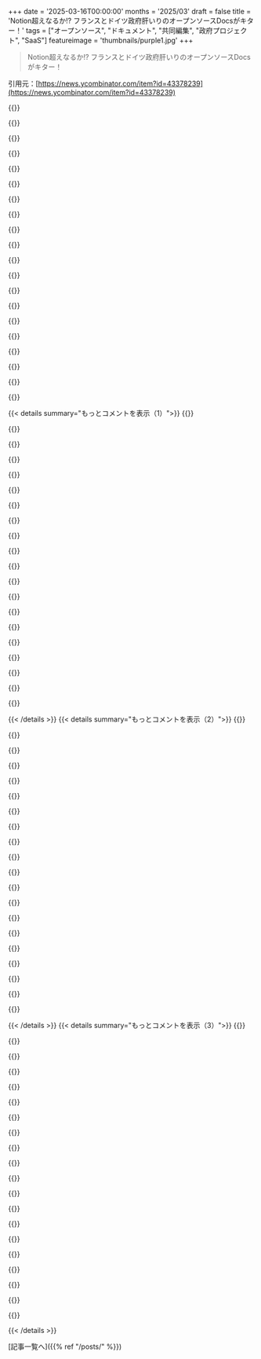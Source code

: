 +++
date = '2025-03-16T00:00:00'
months = '2025/03'
draft = false
title = 'Notion超えなるか!? フランスとドイツ政府肝いりのオープンソースDocsがキター！'
tags = ["オープンソース", "ドキュメント", "共同編集", "政府プロジェクト", "SaaS"]
featureimage = 'thumbnails/purple1.jpg'
+++

> Notion超えなるか!? フランスとドイツ政府肝いりのオープンソースDocsがキター！

引用元：[https://news.ycombinator.com/item?id=43378239](https://news.ycombinator.com/item?id=43378239)

{{<matomeQuote body="フランスとドイツ政府によるマジですごいプロジェクトだってさ。国が出資してデジタルプラットフォームのオープンソース化を進めるのは、Big Techの囲い込みから抜け出す絶好のチャンスじゃん？将来的にメンテされなくなるリスクはあるけど、コミュニティが引き継げる可能性もあるし。とりあえず今は、マジいいプラットフォームだし、コミュニティへの貢献にもなってるよね。" userName="nchagnet" createdAt="2025-03-16T13:07:20" color="#ff5c5c">}}

{{<matomeQuote body="たとえ既存のサービスと完全に同じじゃなくても、こういうのってマジで良いと思うんだよね。オープンソースが資金不足だって文句言う人も多いし、MS OfficeとかAdobe製品とかAtlassian製品とか、Oracleとか、搾取的な取引を強いられることも多いじゃん？だから、政府がオープンな代替手段の開発に資金を出すのは良いことだと思うんだよね。LibreOfficeとかOpenProjectとかKanboardとか、Jiraの代わりになるものを作れば、コミュニティの貢献も期待できるし。政府がコスト効率を求めるなら、ソフトウェアを投資機会として捉えて、今お金をかければ後で節約できるって考え方マジ大事。" userName="KronisLV" createdAt="2025-03-16T14:34:57" color="#ff5c5c">}}

{{<matomeQuote body="Notionは使いやすいソフトウェアの例じゃないし、めちゃくちゃ簡単に再現できるアプリの一つだよ。スタートアップの間で流行ってるのが謎だけど、革新的な製品だからじゃないよね。" userName="slowtrek" createdAt="2025-03-16T15:54:41" color="">}}

{{<matomeQuote body="ちょっと反対意見言わせて。Notionが作ったものはマジですごいよ。<br>Microsoft Officeを置き換えるのが仕事だって言われたら、それは違うって言うね。それはLibre Officeの仕事だよ。彼らの活動にはマジで頭が下がるし、尊敬してる。Microsoft Officeを置き換えるんじゃなくて、仕事のやり方が変わったんだよね。<br>コンテンツはリアルタイムで共同制作されるようになったじゃん？ Microsoft Officeの代わりにNotionみたいなツールが出てきたんだよ。オープンソースコミュニティとして、Notionみたいに変化に対応した製品を作るべきだと思う。戦略的なデジタル自主性も必要だし。自分たちの知識がアメリカのサーバーにあるなんてありえない。革命を起こすのは得意でしょ？<br><br>GitHubで応援してね！<br>https://github.com/suitenumerique/docs" userName="virdev" createdAt="2025-03-16T18:04:32" color="#ff5733">}}

{{<matomeQuote body="Notionってカンバンボードみたいなもんでしょ？親の発言は、そういうボードはNotionが発明したわけじゃないし、Webアプリで付箋を動かすだけなら革新的とは言えないってことだと思うよ。それでも良いんだけどね。常に革新が必要なわけじゃないし。Notionは、ただの付箋アプリなのに人気があるってことだよね。" userName="palata" createdAt="2025-03-16T22:31:05" color="">}}

{{<matomeQuote body="Notionは良いよね、最高って人もいるかもだけど、普及を妨げる小さな問題があるんだよね。オフラインファーストじゃないのが残念。データがクラウドにしかないのは嫌だし、手動でエクスポートする必要があるのも面倒。コラボレーションは良いけど、オフラインファーストとは関係ないし。Docsはマジで期待できる。おめでとう！Anytypeってフランスのプロジェクトも良さげ。" userName="j45" createdAt="2025-03-16T22:55:11" color="">}}

{{<matomeQuote body="＞めちゃくちゃ簡単に再現できるアプリの一つだって？<br>そんなことないよ。証拠は簡単で、全部の条件を満たすものがほとんどないじゃん。 markdownファイルのディレクトリは全然違うし。JoplinとかObsidianは近いけど、Notionみたいじゃない。でも、Notionにない機能もあるけどね。Notionの機能で何が必要かは、チームのニーズによって違うし。重要じゃないと思う機能が、多くの人がNotionを使う理由だったりするんだよね。一番近いのはappflowyかな。Notionにない機能もあるけど、まだ開発中だし。3年以上開発してるのに、まだNotion並みって感じだよ。 もしNotionが簡単に再現できるなら、3年もかからないはず。再現性には使いやすさも含まれるし。Notionならチームに導入しやすいけど、他のサービスは難しいよね。" userName="berkes" createdAt="2025-03-17T10:27:01" color="#38d3d3">}}

{{<matomeQuote body="Y Combinatorがスタートアップに無料で配ったから流行ったんだよ。" userName="huslage" createdAt="2025-03-16T16:00:45" color="">}}

{{<matomeQuote body="めちゃくちゃ簡単に再現できるアプリだって言うけど…<br><br>ブラウザでも使える代替案があれば教えてほしいな。Notionの代わりになるものが見つからないんだよね。AIの学習に使われるのは嫌だけど、手放せない。君のコメントはマジで上から目線だよ。ターゲットユーザーじゃないでしょ。" userName="staplers" createdAt="2025-03-16T16:29:10" color="">}}

{{<matomeQuote body="AppFlowyって結構有名だよ。<br>https://github.com/AppFlowy-IO/AppFlowy" userName="jahewson" createdAt="2025-03-16T17:18:45" color="">}}

{{<matomeQuote body="Google DocsはNotionとは全然違うって。全然レベルが違うよ。<br>Notionは情報をリポジトリとして扱って、インデックス化して検索できるようにして、自動でソートする方法もあって、いろんな種類のドキュメントをシームレスに作成して組み合わせたりできるけど、Docsにはそれがないんだよね。Docsは最後に確認したとき、Markdownのネイティブサポートすらなかったし。" userName="no_wizard" createdAt="2025-03-16T17:02:16" color="#ff5c5c">}}

{{<matomeQuote body="ドキュメントへのコメント、データベース機能、ウェブサイトの公開、プロパティのスクリプトをサポートするオープンソース（または低価格）の代替案を教えて！すごく気になる！" userName="kellpossible2" createdAt="2025-03-16T19:10:02" color="#45d325">}}

{{<matomeQuote body="Notionのデータモデルはマジすごいよ。何でも埋め込めるし、ナレッジベース全体で機能させることができるんだ。<br>データベースはスプレッドシートみたいに使えるし、ページを中に埋め込むこともできる。実は、すべての行が潜在的なページになるんだよ。Obsidianを技術的なナレッジベースとして使うけど、親戚向けのヘルプページはNotionで管理してる。スクリプトとか数式で自動化できるのがマジ便利。<br>ただNotionからの”脱出”がまだ難しいかな。データモデルが複雑で、エクスポートしたデータの扱いが面倒なんだよね。EvernoteはXMLファイルでエクスポートして、XSLTで変換できたのが良かった。<br>Evernoteは数式とか自動化を使うと弱いんだよね。" userName="bayindirh" createdAt="2025-03-17T09:45:02" color="#ff5733">}}

{{<matomeQuote body="ドイツはOpen/LibreOfficeについて面白い歴史があるんだよね。何度もWindowsに戻っちゃったけど、また新しい試みが続いてる。<br>https://www.theregister.com/2024/04/04/germanys_northernmost..." userName="afavour" createdAt="2025-03-16T14:45:09" color="">}}

{{<matomeQuote body="＞…政府の人がみんな無能じゃなければ良いアイデアだよね。例えば、強力な技術部門を持つ政府があれば、開発を支援できる資金を提供できるのに…<br>アメリカには18FとUSDSっていう、すごく有能な技術部門が2つあったんだ。<br>でも、潰されたり、取り込まれたりしちゃったんだよね。" userName="daveguy" createdAt="2025-03-16T17:35:47" color="#ff33a1">}}

{{<matomeQuote body="HNでは賛否両論あると思うけど、政府が直接ソフトウェア、ましてやオープンソースの開発に関わるのはあまり乗り気じゃないんだよね。いくつかの例外（国の機関向けの内部ソフトウェアなど）はあるかもしれないけど、専門外だと思うんだ。RedhatとかSuSEとかCannonicalみたいなベンダーにお金を払ってやってもらった方がいいと思う。政府は、例えばXユーロでY人の優秀な開発者にLibreOfficeの開発をしてもらうみたいなサポート契約を書けばいいんだよ。" userName="throwaway2037" createdAt="2025-03-17T08:52:15" color="">}}

{{<matomeQuote body="＞もちろん、将来的にメンテナンスされなくなるリスクもあるよね<br>Notionだって買収されたり、廃止されたり、メンテナンスが悪くなる可能性だってあるんだから。どっちにもリスクはあるよ。" userName="wslh" createdAt="2025-03-16T14:43:36" color="">}}

{{<matomeQuote body="Notionが買収されたり、廃止されたり、メンテされなくなる可能性だってあるんだぜ。マジありえる。<br>最近思うんだけど、VCからの巨額投資を受けてる営利スタートアップって、99%くらいの確率で最終的に終わる道に進む気がするんだよね。買収されるか、上場するかで。過去のインターネット系スタートアップ見てると特にそう思う。" userName="diggan" createdAt="2025-03-16T14:52:50" color="#45d325">}}

{{<matomeQuote body="あんま深く考えてなかったんだけど、政府が民間企業と競合するってなんか変じゃない？めちゃくちゃ非効率な気がするんだけど。<br>政府がWhatsAppみたいなメッセージアプリ作って、ユーザーがそっちに流れちゃって、しかも暗号化が強かったら…国の経済にとってプラスになるのかな？なんか違う気がする。" userName="johndhi" createdAt="2025-03-16T13:22:43" color="">}}

{{<matomeQuote body="いや、そんなことないよ。<br>まず、国民から集めたお金で必要なツールを作る。次に、作ったツールを一般公開したり、必要な人に提供する。<br>自分のデータは自分のデータセンターに保管して、従業員や国民のニーズに合ったツールを使う。メンテナンスは外部のユーザーと共有する。<br>国、従業員、世界中の人々にとってWin-Win-Winの関係だよ。WWWも同じように開発されたし、ヨーロッパのオープンデータリポジトリZenodo(https://zenodo.org)も同じように作られてる。政府がクールなことをするのを恐れるべきじゃない。アメリカとか世界中のスーパーコンピューターセンターのほとんどは政府の資金で運営されていて、科学者は無料で使えるんだぜ。しかも、このプロジェクトはMITライセンスだから、民間企業が自由に使ったり、販売したり、貢献したりできるんだよ。README.mdにもそう書いてある。" userName="bayindirh" createdAt="2025-03-16T13:36:38" color="#ff33a1">}}

{{< details summary="もっとコメントを表示（1）">}}
{{<matomeQuote body="もしフランス政府がNotionの完璧な代替品を作って、Notionが倒産したとしても、Linuxみたいなものが存在するのと同じように、社会にとってはプラスになるんだよ。<br>経済的なことばかり考えるべきじゃない。たまにはみんなで協力して良いものを手に入れればいいじゃん！経済とか無視して良いことすればいいんだよ。<br>Notionで働いてた人たちは、農業の研修でも受ければいいんだよ。<br>なんで全部そうしないの？政治とか経済の哲学の本でも読めばわかるよ。" userName="rtpg" createdAt="2025-03-16T13:39:19" color="#38d3d3">}}

{{<matomeQuote body="短期的には、無料のオープンソースの政府製の代替品は社会にとってプラスになるかもしれないけど、長期的にはそうじゃないと思う。こういう政府のプロジェクトは、最先端技術を押し進めることはないと思う。このプロジェクトだって、FOSSのNotion代替品って宣伝してるじゃん。政府主導のクローンは、イノベーションを促進するのかな？それとも阻害するのかな？後者だと思う。<br>毎週ニュースで、EUは起業家精神に苦労しているとか、テック業界が停滞しているとか、EUはアメリカのソフトウェアとか、中国のあらゆるものに負けているとか言ってるじゃん。ヨーロッパは業界をリードするアプリを作るべきなんだよ。世界中で使われる製品を作るソフトウェアスタートアップを生み出すべきなんだよ。EUが人気のアメリカ製品のクローンに補助金を出すのは、敗北を認めてるみたいに感じる。<br>俺もこの分野で製品作ってるからバイアスかかってるのはわかるけど、もしNotionの開発者が農業やらなきゃいけなくなったら、それは世界にとって損失だよ。" userName="jdvh" createdAt="2025-03-16T14:19:32" color="">}}

{{<matomeQuote body="もちろん違うよ。進歩が常に良いとは思わない。でも、補助金は、最先端技術を押し進めるような野心的なプロジェクトに使うべきなんだよ。商業的に資金調達できないようなプロジェクトにね。CERNとか。" userName="jdvh" createdAt="2025-03-16T14:42:44" color="">}}

{{<matomeQuote body="これを作ることで、ソフトウェアライセンス料の補助金を減らせるんだよ。" userName="panarky" createdAt="2025-03-16T15:08:38" color="">}}

{{<matomeQuote body="＞government projects like these are not likely to really push the state-of-the-art forward.”<br>最先端である必要ある？安定してて「そこそこ」良ければいいんだよ。ロケット科学でも量子力学でもない。ただのドキュメントに特化したCRUDアプリじゃん。" userName="Xelbair" createdAt="2025-03-16T14:32:18" color="#ff5c5c">}}

{{<matomeQuote body="＞Government projects like these are not likely to really push the state-of-the-art forward.<br>政府のプロジェクトに簡単に追い抜かれるなら、それは最先端じゃないってことだよ。<br>＞EU subsidized clones of popular American products feels like admitting defeat.<br>政府は長期的な視点で考える必要がある。Notionみたいなものに頼ることの危険性のひとつは、ベンダーロックインだよ。Notionからデータを簡単に移行できないんだよ。リッチコンテンツとか、編集履歴とか、コメントとか全部含めてね。<br>EUは共通の相互運用性標準を義務付けようとするかもしれないけど、何年もかかるし、最終的には常に最先端に遅れをとってしまう。" userName="cyberax" createdAt="2025-03-16T23:38:54" color="#ff33a1">}}

{{<matomeQuote body="今の政府のプロジェクトのことだよね。政府が不死身の巨大企業みたいになれたら、競争相手を赤字覚悟で潰せるかもね。おまけに、政府ならどのプログラムも赤字でOKだし。ただ、今は資金が限られてるから、政府が民間企業と競争すると大抵うまくいかないんだよね。でも、政府が直接ビジネスに参入できるようになれば、税金からもっとお金を引っ張ってこれるはず。こういう動きに対する反論としては、なし崩し的にそうなっていくリスクがあるってことかな。もちろん、スリッパリー・スロープの議論がいつも正しいとは限らないけど、リスクを指摘してるのは確か。リスク許容度によるけど、どれくらい危険か分からない時は避けた方が無難だよね。" userName="pfannkuchen" createdAt="2025-03-17T06:12:05" color="">}}

{{<matomeQuote body="ヨーロッパは業界をリードするアプリを作るべきだよね。世界中で使われるソフトウェアのスタートアップをどんどん生み出すべき。<br>商用サービスとかプロプライエタリなアプリには、正直、もう期待してないんだ。どうせ遅かれ早かれダメになるし。だから、約束じゃなくて、設計からして違うもの（FOSS）が必要なんだよ。<br>＞EUが人気のアメリカ製品のクローンを作るのは、負けを認めてるみたいに感じる。<br>それこそ、俺たちの共通のデジタルインフラへの資金調達の、新鮮で必要な考え方だと思うけどね。" userName="mikae1" createdAt="2025-03-16T14:31:16" color="#ff5733">}}

{{<matomeQuote body="マジでFOSSのアプリってあんま思いつかないな。データベースとか、コンパイラとか、ウェブサーバー、OS…でもアプリは？（gnuの使いにくいコマンドラインツール以外で）。" userName="bluedino" createdAt="2025-03-16T15:28:35" color="">}}

{{<matomeQuote body="5つの民間企業が同じ製品を作って、マーケティングで競争するよりマシじゃね？政府が企業から製品を買って、自分たちのニーズに合わせてカスタマイズするためにお金を使って、結局完成品の所有権も持てないってどうなの？" userName="fastasucan" createdAt="2025-03-16T17:12:23" color="#ff5733">}}

{{<matomeQuote body="政府のお金ってどこから来てるんだっけ？経済活動への税金だよね。政府自身が経済活動をすればするほど、税収を上げる機会は減るんだよ。これを突き詰めると、政府が農場を持って食べ物を作ったり、鉄を作ったり、車を作ったり…ってことになるけど、そうなると経済全体の税収が減っちゃうよね。" userName="jahewson" createdAt="2025-03-16T17:26:00" color="#785bff">}}

{{<matomeQuote body="だよねー。経済的には非効率だけど、大企業と競争できるモデルを作るには、それしかないみたいなんだよね。このリポジトリも数年以内に死ぬと思うし、マジで税金の無駄遣いだと思うわ。" userName="sMarsIntruder" createdAt="2025-03-16T14:41:59" color="">}}

{{<matomeQuote body="ヘルスケア業界が、理由もなく値上げする海外のソフトウェアのライセンスで揺さぶられてる状況で、自前のワードプロセッサを作るって、医者を育てるのと大して変わらない気がしてきた。" userName="rvense" createdAt="2025-03-16T21:35:53" color="#ff33a1">}}

{{<matomeQuote body="イノベーションを起こして、起業家精神を支援する経済を作って、自国でより良いツールを作るインセンティブを与えるべきなんだよ。残念ながら、VCはほぼアメリカにしかないし。ヨーロッパのVCなんて冗談みたいなもんだ。" userName="ryanSrich" createdAt="2025-03-16T21:45:30" color="">}}

{{<matomeQuote body="＞世界がぶつかり合って、共食いしてるみたいで、意味が分からないんだよね。もし政府がWhatsAppに対抗できるメッセージングアプリを立ち上げて、WhatsAppからユーザーを奪って、より良い暗号化技術を持ってたら…それって国の経済にとって本当に良いことなの？なんかおかしい気がする。<br>経済が一番うまくいくのは、政府が秩序を維持し、国を守り、公共医療や公共教育に専念するときだよ。企業は商品やサービスを作る。政府が企業を出し抜こうとするのは、経済にとって何の得にもならない。お金も仕事も減るだけだ。" userName="DeathArrow" createdAt="2025-03-16T14:15:05" color="#785bff">}}

{{<matomeQuote body="みんな、こんにちは！ Docsチームと一緒に仕事してるPMだよ。優しい言葉をありがとう！こんなクールなプロジェクトに関われて、マジで嬉しい！ HNにこんなに早く載るとは思わなかった。ドキュメントとか再利用性とか、まだまだやる事いっぱいだけど、来週はそこを重点的に頑張るつもり。またここで報告するね！本当にありがとう！" userName="virdev" createdAt="2025-03-16T19:48:29" color="#ff5733">}}

{{<matomeQuote body="Docsの質問じゃないんだけど、最近Gristってのを見つけてさ。Gristってla Suite Numeriqueのプロジェクトとしてリストされてるんだよね。でもGrist Labsはアメリカ（NYC）に拠点があって、EUとの連携については何も書いてない。これってどういう繋がりなの？Docsのガバナンスや資金調達モデルとはどう違うの？LibreOfficeを再構築するんじゃなくて、次世代ツールを構築しようとしてるのがマジですごいと思う！" userName="andyferris" createdAt="2025-03-16T22:37:37" color="#ff33a1">}}

{{<matomeQuote body="AFAIK、フランス政府の開発者がGristのオープンソースリポジトリにたくさん貢献してるよ。政府機関でもGristをデプロイしてて、色んなところで動いてる。DocsはDjango、Next.js、BlockNote.js、Y.jsとかを使って自分たちでリポジトリを立ち上げたんだ。みんなの貢献も大歓迎だよ！" userName="sylvinus" createdAt="2025-03-16T23:03:13" color="#38d3d3">}}

{{<matomeQuote body="うん、ここにもPRがいっぱいあるよ！<br>https://github.com/gristlabs/grist-core/pulls?q=is%3Apr+labe…" userName="vviers" createdAt="2025-03-17T11:47:18" color="">}}

{{<matomeQuote body="フランス政府機関のANCT Données et Territoiresもコードベースに大きく貢献してるよ。<br>Grist-coreのreadmeから引用：<br>＞The French government agency ANCT Données et Territoires  has also made significant contributions to the codebase.”<br>https://github.com/gristlabs/grist-core" userName="virdev" createdAt="2025-03-17T10:39:32" color="#ff33a1">}}


{{< /details >}}
{{< details summary="もっとコメントを表示（2）">}}
{{<matomeQuote body="ドキュメントコレクションに構造を追加する予定はある？例えば、ドキュメントをプロジェクトにまとめたり、ドキュメントを順番に並べたり、階層構造にしたり（章や節を持つドキュメントとか）。プロジェクトごとにドキュメントがあって、ドキュメントエディタの左側に章/節のアウトラインが表示されるシステムが欲しいな。コメントやカスタムスタイルもあれば最高！" userName="mkl" createdAt="2025-03-16T21:03:34" color="#45d325">}}

{{<matomeQuote body="おーい！あるよ！月末までにサブドキュメントをリリースする予定だよ。これでドキュメントのツリー構造を作れるようになる（好きなだけ子ドキュメント/孫ドキュメントを作れる）。親ドキュメントのユーザー権限も全部引き継ぐよ。" userName="virdev" createdAt="2025-03-16T21:57:55" color="#ff5c5c">}}

{{<matomeQuote body="ドキュメントのコレクションで頼りになるのは、使いやすい「全文検索」機能なんだよね。デモだとタイトルしか検索できないみたいだけど、それだけじゃ全然足りない。このプロジェクトにはちゃんとした検索機能が絶対に必要だと思う。" userName="reacharavindh" createdAt="2025-03-17T12:14:09" color="#785bff">}}

{{<matomeQuote body="やっほー、Outlineのヨーロッパ版を作ってくれてありがとう！Docsを会社に導入したいから、いくつか質問させて。<br>・政府から直接資金提供を受けてるの？それともNGIファンド？<br>・プラグインとかで拡張できる予定はある？<br>・ProConnectだけ？自社でOIDCとかIdPを使ってログインできる？" userName="u_sama" createdAt="2025-03-17T08:36:22" color="#38d3d3">}}

{{<matomeQuote body="興味を持ってくれてありがとう！<br>政府からの直接的な資金提供だよ。BlockNotejs（エディタの部分）はNGIから資金提供を受けてる。今はフランスとドイツがプロジェクト（とYjs）を支援してるよ。<br>プラグインの予定は今のところないかな。自社でホストしてるOIDCは使えるよ。ローカルでプロジェクトを動かすと、Keycloakが最初に表示されるはず。<br>もし動かせたらdocs@numerique.gouv.frにフィードバックくれると嬉しいな！" userName="virdev" createdAt="2025-03-17T10:37:35" color="#785bff">}}

{{<matomeQuote body="Suite Numeriqueのチーム、マジですごいね！<br>フランス語以外の言語（英語とかドイツ語とか）のローカライズも考えてる？<br>MattermostとかAppflowyみたいな、バラバラのOSSのいい感じの代替になるかもね。<br>あと、DIPTが結構興味深いんだけど、Gov.ukからどれくらい影響受けてるのかな？DIPTについて参考になる資料とか本とかあったら教えてほしいな。" userName="alephnerd" createdAt="2025-03-16T20:28:52" color="#ff5733">}}

{{<matomeQuote body="マジで、Docsはもう英語とドイツ語で使えるんだよね！<br>たしか、Gov.ukとか18F/USDS（RIP）からめっちゃ影響受けてるよ、少なくともデジタルサービスに関しては。<br>https://beta.gouv.fr/ を見てみて。" userName="sylvinus" createdAt="2025-03-16T21:07:54" color="#ff5733">}}

{{<matomeQuote body="ヘイ！サンクス！<br>そうそう、もっと色んな言語をサポートするつもりだよ。たくさんの人に使ってほしいからね。<br>翻訳はここにあるよ：https://crowdin.com/project/lasuite-docs<br>（さっきトルコ語を追加したとこ;)）" userName="virdev" createdAt="2025-03-16T22:10:45" color="#785bff">}}

{{<matomeQuote body="チャットソリューションにZulipを組み込むことって考えてる？他のどの製品よりもずっと優れてると思うんだけど。" userName="PoignardAzur" createdAt="2025-03-19T11:53:42" color="">}}

{{<matomeQuote body="DocmostとかAppflowy、AFFiNEみたいな既存のオープンソースソリューションをベースに開発することは考えなかったの？" userName="cyberpunkdyst" createdAt="2025-03-17T08:42:03" color="">}}

{{<matomeQuote body="BlockNotejsとかYjs、HocusPocusみたいなライブラリをベースにして、DjangoとNext.jsで独自のラッパーを作ることにしたんだ。<br>これならイテレーションがめっちゃ速いし、自分たちのニーズ（大企業だからスタートアップとかSMEとは違うニーズがある）に合わせられるしね。<br>貢献とスポンサーシップによって、コラボレーションソフトウェア全体が改善されるように頑張るよ。" userName="virdev" createdAt="2025-03-17T10:46:04" color="#38d3d3">}}

{{<matomeQuote body="オフィスソフトのビジネスモデルを変えるっていうアイデア、マジでいいと思う。<br>今のモデルだと、企業がツールを開発して、ユーザーをエコシステムに閉じ込めて、ホスティングとかストレージとセットにして儲けてるけど、最高のデプロイソリューションを提供するためにプロバイダー同士が競争するモデルに移行できるよね。<br>＞we could move to a model where different providers compete to offer the best deployment solutions.”<br>これは、価格とか暗号化、カスタマーサポート、サーバーの場所、統合の柔軟性とかで競争が生まれて、ユーザーが長期のサブスクリプションに縛られることがなくなるはず。<br>政府がプロプライエタリなオフィスソフトのオープンソースの代替を支援するのは嬉しいね。MS Officeみたいなメンテナンスがあんまりいらないツールに毎月お金払うのは時代遅れな気がする。<br>MS Officeは昔買い切りモデルだったのに、利益を最大化するためにSaaSに移行したし。Adobe Creative CloudとかSlack、Zoomとかも同じような感じで、企業が継続的なコストに縛られて、他のソリューションとの相互運用性が制限されてる。" userName="thor-rodrigues" createdAt="2025-03-16T15:00:34" color="#ff5c5c">}}

{{<matomeQuote body="＞we could move to a model where different providers compete to offer the best deployment solutions.”<br>MatrixプロジェクトのリーダーがFOSDEMでこのモデルの問題点について話してた[0]。<br>純粋な市場アプローチだと、アップストリーム開発への資金提供ができないんだって。<br>幸い、公共部門は賢い消費者になることでこの問題を解決できる可能性がある。<br>[0] https://lwn.net/Articles/1009932/" userName="bjackman" createdAt="2025-03-16T16:07:55" color="">}}

{{<matomeQuote body="JFrogはセルフホストの製品がめっちゃ良くて、財政的にも成功してるよね。" userName="maxyurk" createdAt="2025-03-17T12:10:48" color="">}}

{{<matomeQuote body="大企業はSaaSが登場するずっと前からサブスクリプション型のソフトウェアを使ってたし、それを選んでたんだよ。<br>1990年代にMicrosoftがEnterprise Agreementっていうのをやってたし。<br>サポートも大企業が重視するもので、お金を払う価値があると思ってるんだ。" userName="jahewson" createdAt="2025-03-16T17:40:47" color="">}}

{{<matomeQuote body="ちなみにMicrosoftはOfficeの買い切り版もまだ売ってるよー。Office 2024が出たばっかり。" userName="GraemeMeyer" createdAt="2025-03-16T16:15:24" color="">}}

{{<matomeQuote body="これマジ最高じゃん。オープンソースのプロジェクトって、資金不足とメンテナーの燃え尽きがよくある問題だよね。国が出資するオープンソースプロジェクトはマジで良いアイデアだと思う！<br>オープンソースプロジェクトに投資することで、政府はもっと効率的で透明性の高い革新的なデジタルサービスを作れるじゃん。むしろ税金を無駄なライセンス料として海外の企業に払うより、絶対税金の節約になるって。" userName="dkobia" createdAt="2025-03-16T14:16:18" color="#ff33a1">}}

{{<matomeQuote body="政府からしたらリスク管理にもなるよね。大事なドキュメント管理を、いつ敵対的になるかわからん外国企業に頼りたくないもん。<br>アメリカのSaaSにめっちゃ金使ってるのに比べたら、数百万ユーロをオープンソースの代替手段に投資するなんて、安い保険みたいなもんでしょ。" userName="kijin" createdAt="2025-03-16T16:21:06" color="#ff33a1">}}

{{<matomeQuote body="このツールは、公的機関向けのツールスイート「La suite numérique」の一部なんだって。<br>https://lasuite.numerique.gouv.fr" userName="maelito" createdAt="2025-03-16T13:25:04" color="#45d325">}}

{{<matomeQuote body="なるほどね、自分も「docs」って名前はイマイチだなって思ってたんだよね。<br>正式名称は何なの？ logoからするとlasuite docs？ URLからするとdocs numerique？" userName="remram" createdAt="2025-03-16T14:34:47" color="">}}


{{< /details >}}
{{< details summary="もっとコメントを表示（3）">}}
{{<matomeQuote body="numerique.gouvはdigital.govみたいなもん。省庁全体みたいな感じ。<br>La Suite Docsの方がいいね。" userName="maelito" createdAt="2025-03-16T15:11:56" color="">}}

{{<matomeQuote body="付け加えると、ほとんどのプロジェクトはまだオープンソース化されてないみたい。<br>githubにはdocsとビデオ会議ツールがあるけど（これも良さげ）。<br>https://github.com/suitenumerique" userName="bcye" createdAt="2025-03-16T16:32:36" color="#785bff">}}

{{<matomeQuote body="全部オープンソース化されてるよ！ただ、docsとかmeetみたいにドキュメントが充実してないものが多いだけで、まだ開発中って感じ。" userName="manuhabitela" createdAt="2025-03-16T17:09:09" color="#785bff">}}

{{<matomeQuote body="マジか！別のGitHub orgにあるのかな？gristとかtchapが見つからなかった。" userName="bcye" createdAt="2025-03-16T18:53:01" color="">}}

{{<matomeQuote body="オープンソースプロジェクトのGrist Core（https://github.com/gristlabs/grist-core）はアメリカで開発されてて、フランスのgov techチームも貢献してるみたい。" userName="theflash666" createdAt="2025-03-16T18:57:57" color="#ff5c5c">}}

{{<matomeQuote body="いくつかのプロジェクトはここにあるみたいだね。https://github.com/numerique-gouv/<br>でも、suite numeriqueにはもっとたくさんのプロジェクトがあるよ。" userName="MockingHawk" createdAt="2025-03-16T19:01:19" color="">}}

{{<matomeQuote body="TchapはMatrixとElementがベースになってるんだね。https://github.com/element-hq" userName="theflash666" createdAt="2025-03-16T18:58:50" color="#ff5c5c">}}

{{<matomeQuote body="TchapはSlackの代替として良さそうだけど、まだ政府職員専用みたいだね。" userName="drowntoge" createdAt="2025-03-16T16:17:40" color="">}}

{{<matomeQuote body="TchapはElement/Matrixに政府特有の機能が追加されたものだよ。" userName="maelito" createdAt="2025-03-16T17:56:27" color="">}}

{{<matomeQuote body="うちの会社ではMattermostを使ってるんだけど、モバイルアプリがちょっと残念なのと、検索がイマイチな点を除けば、Slackと遜色ないよ。むしろSlackの変なMarkdownよりも、普通のMarkdownが使えるから良いところもある。検索が改善されれば最高なんだけどな。会社では重要な機能だし。" userName="IshKebab" createdAt="2025-03-16T16:52:58" color="#ff5c5c">}}

{{<matomeQuote body="え？Slackをリッチテキストエディタモードじゃない状態にして、普通のmarkdownリンク記法を1日に何回も使ってるけど。" userName="zellyn" createdAt="2025-03-16T17:13:22" color="#ff5733">}}

{{<matomeQuote body="もしかしたらここ2年で追加されたのかもしれないけど、2年前はリッチテキストモードでしかリンクを追加できなかったよ。" userName="IshKebab" createdAt="2025-03-16T18:52:26" color="">}}

{{<matomeQuote body="検索は会社で使ってるSlack（大規模なインスタンス）で一番使う機能だよ。検索がないと使い物にならない。" userName="_zoltan_" createdAt="2025-03-16T17:45:13" color="#38d3d3">}}

{{<matomeQuote body="検索はあるけど、すごく基本的なものだよ。入力したものを完全に一致するものしか検索しないとか。Slackの検索も、最後に使った数年前は同じくらいひどかった気がする。" userName="IshKebab" createdAt="2025-03-16T18:11:44" color="">}}

{{<matomeQuote body="Slackの検索とそっくりだね。Slackも入力したものが完全一致しない時があるし…（インデックスが遅いのか、1日前のメッセージが検索できない時がある）。" userName="Zekio" createdAt="2025-03-17T10:22:00" color="#38d3d3">}}

{{<matomeQuote body="どう？”Vidja”って。　.frドメインも空いてるみたいだし、Google検索の一番上はIKEAのフロアランプだし、”video”のちょっとふざけた英語の発音って感じで。（最近の若い子はvidja gamesとか言うし…）" userName="modderation" createdAt="2025-03-17T00:34:26" color="">}}

{{<matomeQuote body="このプロジェクトすごい頑張ってるね！ちょっと気になるんだけど、Docsを作るのはいいとして、すでに成熟してるOSSソリューション、例えばJitsiとかがあるのに、なんでわざわざビデオチャットプラットフォームを新しく作ろうと思ったのかな？" userName="moooo99" createdAt="2025-03-16T20:59:38" color="#785bff">}}

{{<matomeQuote body="VisioってMicrosoft Officeのアプリじゃん！<br>https://www.microsoft.com/en-us/microsoft-365/visio/flowchar..." userName="mkl" createdAt="2025-03-16T21:06:37" color="#785bff">}}

{{<matomeQuote body="これマジですごい！" userName="weakfish" createdAt="2025-03-16T14:31:15" color="#45d325">}}

{{<matomeQuote body="Notionの代替を謳うソフトはすでに結構あるよね。<br>・AppFlowy: <br>https://github.com/AppFlowy-IO/AppFlowy<br>・AFFiNE: <br>https://github.com/toeverything/AFFiNE<br>・SiYuan: <br>https://github.com/siyuan-note/siyuan<br>・Trillium Next: <br>https://github.com/TriliumNext/Notes<br>・AnyType (クライアントのみソース利用可能): <br>https://github.com/anyproto/anytype-ts" userName="remark5396" createdAt="2025-03-16T19:16:32" color="#45d325">}}


{{< /details >}}


[記事一覧へ]({{% ref "/posts/" %}})
